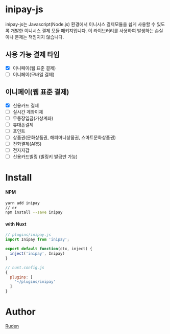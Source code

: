 # inipay-js
inipay-js는 Javascript(Node.js) 환경에서 이니시스 결제모듈을 쉽게 사용할 수 있도록 개발한 이니시스 결제 모듈 패키지입니다.
이 라이브러리를 사용하여 발생하는 손실이나 문제는 책임지지 않습니다.

## 사용 가능 결제 타입
- [x] 이니페이(웹 표준 결제)
- [ ] 이니페이(모바일 결제)

## 이니페이(웹 표준 결제)
- [x] 신용카드 결제
- [ ] 실시간 계좌이체
- [ ] 무통장입금(가상계좌)
- [ ] 휴대폰결제
- [ ] 포인트
- [ ] 상품권(문화상품권, 해피머니상품권, 스마트문화상품권) 
- [ ] 전화결제(ARS)
- [ ] 전자지갑
- [ ] 신용카드빌링 (빌링키 발금만 가능)

# Install

#### NPM

``` bash
yarn add inipay
// or
npm install --save inipay
```
#### with Nuxt

```javascript
// plugins/inipay.js
import Inipay from 'inipay';

export default function(ctx, inject) {
  inject('inipay', Inipay)
}
```

```javascript
// nuxt.config.js
{
  plugins: [
    '~/plugins/inipay'
  ]  
}
```

# Author
[Ruden](https://webruden.tistory.com)

